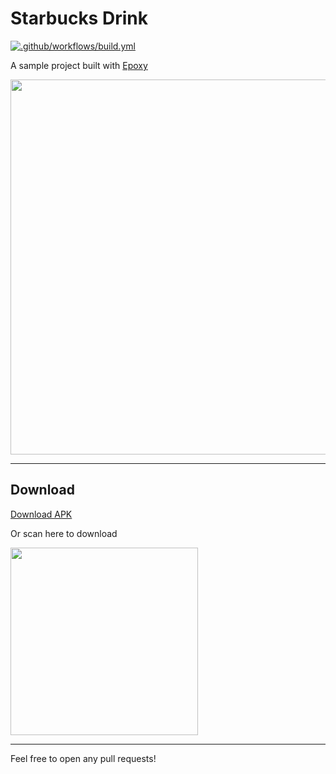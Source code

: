 # Starbucks Drink

[![.github/workflows/build.yml](https://github.com/seanghay/starbucks-drinks/actions/workflows/build.yml/badge.svg)](https://github.com/seanghay/starbucks-drinks/actions/workflows/build.yml)

A sample project built with [Epoxy](https://github.com/airbnb/epoxy)

<img src="https://raw.githubusercontent.com/seanghay/starbucks-drinks/master/1.%20Screens%402x.png" width=600>

---

## Download

[Download APK](https://github.com/seanghay/starbucks-drinks/releases/download/1.0.0/app-debug.apk)

Or scan here to download

<img src="https://svg-qrcode-server.vercel.app/api/qrcode.svg?text=https%3A%2F%2Fgithub.com%2Fseanghay%2Fstarbucks-drinks%2Freleases%2Fdownload%2F1.0.0%2Fapp-debug.apk" width=300>

---

Feel free to open any pull requests!
